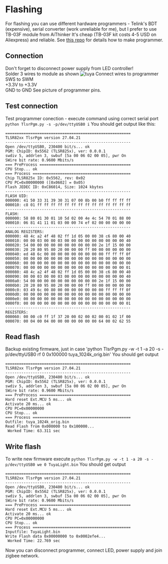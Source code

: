 # Flashing

For flashing you can use different hardware programmers - Telink's BDT (expensive), serial converter (work unreliable for me), but I prefer to use TB-03F module from AiThinker
It's cheap (TB-03F kit costs 4-5 USD on Aliexpress) and reliable.
See [this repo](https://github.com/pvvx/TLSRPGM) for details how to make programmer.

## Connection
Don't forget to disconnect power supply from LED controller!  
Solder 3 wires to module as shown ![tuya](docs\tuya_wire)
Connect wires to programmer
SWS to SWM  
+3.3V to +3.3V  
GND to GND
See picture of programmer pins.

## Test connection
Test programmer conection - execute command using correct serial port
`python TlsrPgm.py -s -p/dev/ttyUSB0 i`
You should get output like this:
```
=======================================================
TLSR82xx TlsrPgm version 27.04.21
-------------------------------------------------------
Open /dev/ttyUSB0, 230400 bit/s... ok
PGM: ChipID: 0x5562 (TLSR825x), ver: 0.0.0.1
swdiv 5, addrlen 3, swbuf [5a 00 06 02 00 05], pwr On
SWire bit rate: 0.9600 Mbits/s
=== PreProcess ========================================
CPU Stop... ok
=== Process ===========================================
Chip TLSR825x ID: 0x5562, rev: 0x02
CPU PC=0x00000000 ([0x0602] = 0x05)
Flash JEDEC ID: 0xC86014, Size: 1024 kbytes
-------------------------------------------------------
FLASH UID:
000000: 41 50 33 31 39 30 31 07 00 8b 00 b0 ff ff ff ff 
000010: c8 01 ff ff ff ff ff ff ff ff ff ff ff ff ff ff 
-------------------------------------------------------
FLASH:
000000: 58 80 01 30 01 10 5d 02 00 4e 4c 54 70 01 88 00 
000010: 06 81 41 11 01 03 00 00 74 ef 02 00 00 00 00 00 
-------------------------------------------------------
ANALOG REGISTERS:
000000: 48 4c a2 4f 48 02 ff 1d 05 00 00 38 c6 80 00 40 
000010: 00 00 03 00 00 03 00 00 00 00 00 00 00 00 00 40 
000020: 54 00 00 00 00 00 00 00 00 00 00 2e 1f 15 00 00 
000030: 20 20 80 95 80 20 00 00 00 ff 00 00 00 00 00 00 
000040: ed 48 6c 00 80 00 00 00 00 00 00 00 ff ff ff 0f 
000050: 00 00 00 00 00 00 00 00 00 00 00 00 00 00 00 00 
000060: 00 00 00 00 00 00 00 00 00 00 00 00 00 00 00 00 
000070: 00 00 00 00 00 00 00 00 00 00 00 00 00 00 00 01 
000080: 48 4c a2 4f 48 02 ff 1d 05 00 00 38 c6 80 00 40 
000090: 00 00 03 00 00 03 00 00 00 00 00 00 00 00 00 40 
0000a0: 54 00 00 00 00 00 00 00 00 00 00 2e 1f 15 00 00 
0000b0: 20 20 80 95 80 20 00 00 00 ff 00 00 00 00 00 00 
0000c0: 03 49 6c 00 80 00 00 00 00 00 00 00 ff ff ff 0f 
0000d0: 00 00 00 00 00 00 00 00 00 00 00 00 00 00 00 00 
0000e0: 00 00 00 00 00 00 00 00 00 00 00 00 00 00 00 00 
0000f0: 00 00 00 00 00 00 00 00 00 00 00 00 00 00 00 01 
-------------------------------------------------------
REGISTERS:
000060: 00 00 c0 ff 1f 37 20 00 02 00 02 00 01 02 1f 00 
000070: 00 04 00 04 00 00 00 00 00 00 00 64 00 02 62 55
````
## Read flash
Backup existing firmware, just in case
'python TlsrPgm.py -w -t 1 -a 20 -s -p/dev/ttyUSB0 rf 0 0x100000 tuya_1024k_orig.bin'
You should get output
```
=======================================================
TLSR82xx TlsrPgm version 27.04.21
-------------------------------------------------------
Open /dev/ttyUSB0, 230400 bit/s... ok
PGM: ChipID: 0x5562 (TLSR825x), ver: 0.0.0.1
swdiv 5, addrlen 3, swbuf [5a 00 06 02 00 05], pwr On
SWire bit rate: 0.9600 Mbits/s
=== PreProcess ========================================
Hard reset Ext.MCU 5 ms... ok
Activate 20 ms... ok
CPU PC=0x00000000
CPU Stop... ok
=== Process ===========================================
Outfile: tuya_1024k_orig.bin
Read Flash from 0x000000 to 0x100000...
 Worked Time: 63.311 sec       
```
## Write flash
To write new firmware execute
`python TlsrPgm.py -w -t 1 -a 20 -s -p/dev/ttyUSB0 we 0 TuyaLight.bin`
You should get output
```
=======================================================
TLSR82xx TlsrPgm version 27.04.21
-------------------------------------------------------
Open /dev/ttyUSB0, 230400 bit/s... ok
PGM: ChipID: 0x5562 (TLSR825x), ver: 0.0.0.1
swdiv 5, addrlen 3, swbuf [5a 00 06 02 00 05], pwr On
SWire bit rate: 0.9600 Mbits/s
=== PreProcess ========================================
Hard reset Ext.MCU 5 ms... ok
Activate 20 ms... ok
CPU PC=0x00000000
CPU Stop... ok
=== Process ===========================================
Inputfile: TuyaLight.bin
Write Flash data 0x00000000 to 0x0002efe4...
 Worked Time: 22.769 sec
```
Now you can disconnect programmer, connect LED, power supply and join zigbee network.

